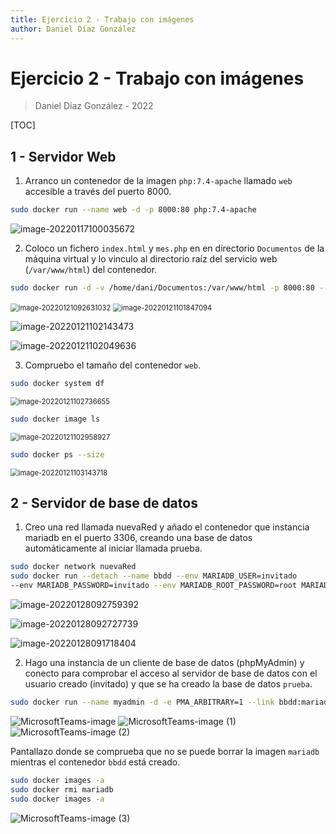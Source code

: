```yaml
---
title: Ejercicio 2 - Trabajo con imágenes
author: Daniel Díaz González
---
```


# Ejercicio 2 - Trabajo con imágenes

> Daniel Díaz González - 2022

[TOC]

## 1 - Servidor Web

1. Arranco un contenedor de la imagen `php:7.4-apache` llamado `web` accesible a través del puerto 8000.

```bash
sudo docker run --name web -d -p 8000:80 php:7.4-apache
```

![image-20220117100035672](Ejercicios-Tema-7-Docker.assets/image-20220117100035672.png)



2. Coloco un fichero `index.html` y `mes.php` en en directorio `Documentos` de la máquina virtual y lo vinculo al directorio raíz del servicio web (`/var/www/html`) del contenedor.

```bash
sudo docker run -d -v /home/dani/Documentos:/var/www/html -p 8000:80 --name web php:7.4-apache
```

<img src="Ejercicios-Tema-7-Docker.assets/image-20220121092631032.png" alt="image-20220121092631032" style="zoom:80%;" />

<img src="Ejercicios-Tema-7-Docker.assets/image-20220121101847094.png" alt="image-20220121101847094" style="zoom:80%;" />

![image-20220121102143473](Ejercicios-Tema-7-Docker.assets/image-20220121102143473.png)

![image-20220121102049636](Ejercicios-Tema-7-Docker.assets/image-20220121102049636.png)



3. Compruebo el tamaño del contenedor `web`.

```bash
sudo docker system df
```

<img src="Ejercicios-Tema-7-Docker.assets/image-20220121102736655.png" alt="image-20220121102736655" style="zoom:80%;" />



```bash
sudo docker image ls
```

<img src="Ejercicios-Tema-7-Docker.assets/image-20220121102958927.png" alt="image-20220121102958927" style="zoom:80%;" />



```bash
sudo docker ps --size
```

<img src="Ejercicios-Tema-7-Docker.assets/image-20220121103143718.png" alt="image-20220121103143718" style="zoom:80%;" />






## 2 - Servidor de base de datos

1. Creo una red llamada nuevaRed y añado el contenedor que instancia mariadb en el puerto 3306, creando una base de datos automáticamente al iniciar llamada prueba.

```bash
sudo docker network nuevaRed
sudo docker run --detach --name bbdd --env MARIADB_USER=invitado
--env MARIADB_PASSWORD=invitado --env MARIADB_ROOT_PASSWORD=root MARIADB_DATABASE=prueba --port 3336:3306 mariadb:latest
```

![image-20220128092759392](Ejercicios-Tema-7-Docker.assets/image-20220128092759392.png)

![image-20220128092727739](Ejercicios-Tema-7-Docker.assets/image-20220128092727739.png)

![image-20220128091718404](Ejercicios-Tema-7-Docker.assets/image-20220128091718404.png)


2. Hago una instancia de un cliente de base de datos (phpMyAdmin) y conecto para comprobar el acceso al servidor de base de datos con el usuario creado (invitado) y que se ha creado la base de datos `prueba`.

```bash
sudo docker run --name myadmin -d -e PMA_ARBITRARY=1 --link bbdd:mariadb -p 8080:80 phpmyadmin
```

![MicrosoftTeams-image](https://user-images.githubusercontent.com/83083348/152231115-ef85a753-c11a-4e3f-9244-6f50ce454e82.png)
![MicrosoftTeams-image (1)](https://user-images.githubusercontent.com/83083348/152231358-bdbc7c4c-47a9-4087-89e6-93e9af6f0e82.png)
![MicrosoftTeams-image (2)](https://user-images.githubusercontent.com/83083348/152231411-f60ade8d-0325-4210-bf5c-f58eba9e2dc2.png)

Pantallazo donde se comprueba que no se puede borrar la imagen `mariadb` mientras el contenedor `bbdd` está creado.

```bash
sudo docker images -a
sudo docker rmi mariadb
sudo docker images -a
```

![MicrosoftTeams-image (3)](https://user-images.githubusercontent.com/83083348/152231616-567bc5ca-0e7d-472c-8e3d-c76f86020dda.png)

